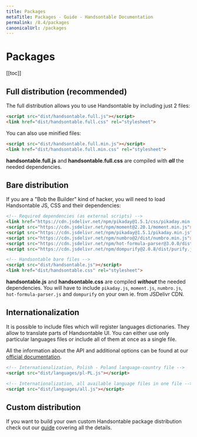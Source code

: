 ```yaml
---
title: Packages
metaTitle: Packages - Guide - Handsontable Documentation
permalink: /8.4/packages
canonicalUrl: /packages
---
```


# Packages

[[toc]]

## Full distribution (recommended)

The full distribution allows you to use Handsontable by including just 2 files:
```html
<script src="dist/handsontable.full.js"></script>
<link href="dist/handsontable.full.css" rel="stylesheet">
```
You can also use minified files:  
```html
<script src="dist/handsontable.full.min.js"></script>
<link href="dist/handsontable.full.min.css" rel="stylesheet">
```

**handsontable.full.js** and **handsontable.full.css** are compiled with ___all___ the needed dependencies.

## Bare distribution

If you are a "Bob the Builder" kind of hacker, you will need to load Handsontable JS, CSS and their dependencies:
```html
<!-- Required dependencies (as external scripts) -->
<link href="https://cdn.jsdelivr.net/npm/pikaday@1.5.1/css/pikaday.min.css" rel="stylesheet">
<script src="https://cdn.jsdelivr.net/npm/moment@2.20.1/moment.min.js"></script>
<script src="https://cdn.jsdelivr.net/npm/pikaday@1.5.1/pikaday.min.js"></script>
<script src="https://cdn.jsdelivr.net/npm/numbro@2/dist/numbro.min.js"></script>
<script src="https://cdn.jsdelivr.net/npm/hot-formula-parser@3.0.0/dist/formula-parser.min.js"></script>
<script src="https://cdn.jsdelivr.net/npm/dompurify@2.0.8/dist/purify.js"></script>

<!-- Handsontable bare files -->
<script src="dist/handsontable.js"></script>
<link href="dist/handsontable.css" rel="stylesheet">
```

**handsontable.js** and **handsontable.css** are compiled ___without___ the needed dependencies. You will have to include `pikaday.js`, `moment.js`, `numbro.js`, `hot-formula-parser.js` and `dompurify` on your own ie. from JSDelivr CDN.

## Internationalization
It is possible to include files which will register languages dictionaries. They allow to translate parts of Handsontable UI. You can either use only particular languages files or include all of them at once as a single file.

All the information about the API and additional options can be found at our [official documentation](@/guides/internationalization/internationalization-i18n.md).

```html
<!-- Internationalization, Polish - Poland language-country file -->
<script src="dist/languages/pl-PL.js"></script>

<!-- Internationalization, all available language files in one file -->
<script src="dist/languages/all.js"></script>
```

## Custom distribution

If you want to build your own custom Handsontable package distribution check out our [guide](@/guides/building-and-testing/building.md) covering all the details.
